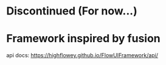 # Discontinued (For now...)
# Framework inspired by fusion
api docs: https://highflowey.github.io/FlowUIFramework/api/
